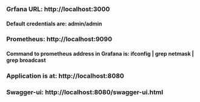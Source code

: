 ### Grfana URL: http://localhost:3000
#### Default credentials are: admin/admin

### Prometheus: http://localhost:9090
#### Command to prometheus address in Grafana is: ifconfig | grep netmask | grep broadcast
### Application is at: http://localhost:8080
### Swagger-ui: http://localhost:8080/swagger-ui.html
